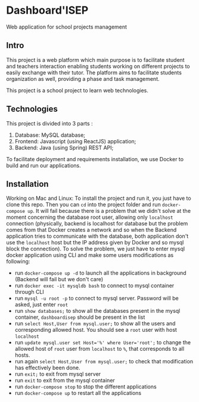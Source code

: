 # Dashboard'ISEP
Web application for school projects management

## Intro

This project is a web platform which main purpose is to facilitate student and teachers interaction enabling students working on different projects to easily exchange with their tutor. The platform aims to facilitate students organization as well, providing a phase and task management.

This project is a school project to learn web technologies.

## Technologies
This project is divided into 3 parts : 

1. Database: MySQL database;
2. Frontend: Javascript (using ReactJS) application;
3. Backend: Java (using Spring) REST API;

To facilitate deployment and requirements installation, we use Docker to build and run our applications.

## Installation

Working on Mac and Linux:
To install the project and run it, you just have to clone this repo.
Then you can `cd` into the project folder and run `docker-compose up`.
It will fail because there is a problem that we didn't solve at the moment concerning the database root user, allowing only `localhost` connection (physically, backend is localhost for database but the problem comes from that Docker creates a network and so when the Backend application tries to communicate with the database, both application don't use the `localhost` host but the IP address given by Docker and so mysql block the connection).
To solve the problem, we just have to enter mysql docker application using CLI and make some users modifications as following:
* run `docker-compose up -d` to launch all the applications in background (Backend will fail but we don't care)
* run `docker exec -it mysqldb bash` to connect to mysql container through CLI
* run `mysql -u root -p` to connect to mysql server. Password will be asked, just enter `root`
* run `show databases;` to show all the databases present in the mysql container, `dashboardisep` should be present in the list
* run `select Host,User from mysql.user;` to show all the users and corresponding allowed host. You should see a `root` user with host `localhost` 
* run `update mysql.user set Host='%' where User='root';` to change the allowed host of `root` user from `localhost` to `%`, that corresponds to all hosts.
* run again `select Host,User from mysql.user;` to check that modification has effectively been done.
* run `exit;` to exit from mysql server
* run `exit` to exit from the mysql container
* run `docker-compose stop` to stop the different applications
* run `docker-compose up` to restart all the applications
